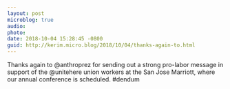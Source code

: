 ```yaml
---
layout: post
microblog: true
audio: 
photo: 
date: 2018-10-04 15:28:45 -0800
guid: http://kerim.micro.blog/2018/10/04/thanks-again-to.html
---
```

Thanks again to ‪@anthroprez‬ for sending out a strong pro-labor message in support of the ‪@unitehere‬ union workers at the San Jose Marriott, where our annual conference is scheduled. #dendum
